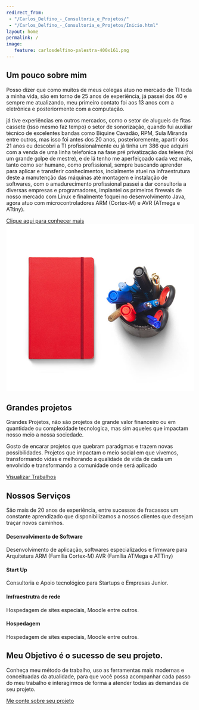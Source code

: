 ```yaml
---
redirect_from: 
 - "/Carlos_Delfino_-_Consultoria_e_Projetos/"
 - "/Carlos_Delfino_-_Consultoria_e_Projetos/Inicio.html"
layout: home
permalink: /
image:
   feature: carlosdelfino-palestra-400x161.png
---
```

<!-- Wrapper Start -->
<section id="intro">
  <div class="container">
    <div class="row">
      <div class="col-md-7 col-sm-12">
        <div class="block">
          <div class="section-title">
            <h2>Um pouco sobre mim</h2>
            <p>Posso dizer que como muitos de meus colegas atuo no mercado de TI toda a minha vida, são em torno de 25 
            anos de experiência, já passei dos 40 e sempre me atualizando, meu primeiro contato foi aos 13 anos com a 
            eletrônica e posteriormente com a computação.</p>
          </div>
          <p>já tive experiências em outros mercados, como o setor de alugueis de fitas cassete (isso mesmo faz tempo) 
          o setor de sonorização, quando fui auxiliar técnico de excelentes bandas como Biquine Cavadão, RPM, 
          Sula Miranda entre outros, mas isso foi antes dos 20 anos, 
          posterioremente, apartir dos 21 anos eu descobri a TI profissionalmente eu já tinha um 386 que adquiri com 
          a venda de uma linha telefonica na fase pré privatização das telees (foi um grande golpe de mestre), e de lá 
          tenho me aperfeiçoado cada vez mais, tanto como ser humano, como profissional, sempre buscando aprender para 
          aplicar e transferir conhecimentos, incialmente atuei na infraestrutura deste a manutenção das máquinas até 
          montagem e instalação de softwares, com o amadurecimento profissional passei a dar consultoria a diversas 
          empresas e programadores, implantei os primeiros firewals de nosso mercado com Linux e finalmente
          foquei no desenvolvimento Java, agora atuo com microcontroladores ARM (Cortex-M) e AVR (ATmega e ATtiny).</p>
          <a href="/sobre_mim">Clique aqui para conhecer mais</a>
        </div>
      </div><!-- .col-md-7 close -->
      <div class="col-md-5 col-sm-12">
        <div class="block">
          <img src="/images/wrapper-img.png" alt="Wrapper Image">
        </div>
      </div><!-- .col-md-5 close -->
    </div>
  </div>
</section>

<section id="feature">
  <div class="container">
    <div class="row">
      <div class="col-md-6 col-md-offset-6">
        <h2>Grandes projetos</h2>
        <p>Grandes Projetos, não são projetos de grande valor financeiro ou em quantidade 
        ou complexidade tecnologica, mas sim aqueles que impactam nosso meio a nossa sociedade.</p>
        <p>Gosto de encarar projetos que quebram paradgmas e trazem novas possibilidades.
        Projetos que impactam o meio social em que vivemos, transformando vidas e melhorando
        a qualidade de vida de cada um envolvido e transformando a comunidade onde será aplicado</p>
        <a href="/work" class="btn btn-view-works">Visualizar Trabalhos</a>
      </div>
    </div>
  </div>
</section>

<!-- Service Start -->
<section id="service">
  <div class="container">
    <div class="row">
      <div class="section-title">
        <h2>Nossos Serviços</h2>
        <p>São mais de 20 anos de experiência, entre sucessos de fracassos um constante aprendizado que disponibilizamos a nossos clientes que desejam traçar novos caminhos.</p>
      </div>
    </div>
      <div class="col-sm-6 col-md-3">
        <div class="service-item">
          <i class="icon ion-steam"></i>
          <h4>Desenvolvimento de Software</h4>
          <p>Desenvolvimento de aplicação, softwares especializados e firmware para Arquitetura ARM (Família Cortex-M) AVR (Família ATMega e ATTiny) </p>
        </div>
      </div>
      <div class="col-sm-6 col-md-3">
        <div class="service-item">
          <i class="ion-wand"></i>
          <h4>Start Up</h4>
          <p>Consultoria e Apoio tecnológico para Startups e Empresas Junior.</p>
        </div>
      </div>
      <div class="col-sm-6 col-md-3">
        <div class="service-item">
          <i class="ion-planet"></i>
          <h4>Imfraestrutra de rede</h4>
          <p>Hospedagem de sites especiais, Moodle entre outros.</p>
        </div>
      </div>
      <div class="col-sm-6 col-md-3">
        <div class="service-item">
          <i class="ion-image"></i>
          <h4>Hospedagem</h4>
          <p>Hospedagem de sites especiais, Moodle entre outros.</p>
        </div>
      </div>
  </div>
</section>

<!-- Call to action Start -->
<section id="call-to-action">
  <div class="container">
    <div class="row">
      <div class="col-md-12">
        <div class="block">
          <h2>Meu Objetivo é o sucesso de seu projeto.</h2>
          <p>Conheça meu método de trabalho, uso as ferramentas mais modernas e conceituadas da atualidade, 
          para que você possa acompanhar cada passo do meu trabalho e interagirmos de forma a atender todas 
          as demandas de seu projeto. </p>
          <a class="btn btn-default btn-call-to-action" href="mailto:consultoria@carlosdelfino.eti.br" >Me conte sobre seu projeto</a>
        </div>
      </div>
    </div>
  </div>
</section>
